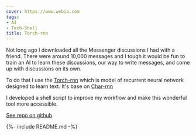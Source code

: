 ```yaml
---
cover: https://www.webio.com
tags:
- AI
- Tech-Shell
title: Torch-rnn
---
```


Not long ago I downloaded all the Messenger discussions I had with a friend. There were around 10,000 messages and I tough it would be fun to train an AI to learn these discussions, our way to write messages, and come up with discussions on its own.

To do that I use the [Torch-rnn](https://github.com/jcjohnson/torch-rnn) which is model of recurrent neural network designed to learn text. It's base on [Char-rnn](https://github.com/karpathy/char-rnn)

I developed a shell script to improve my workflow and make this wonderful tool more accessible.

<a class="button button--primary button--rounded button--lg" href="https://github.com/GabrielVidal1/torch-rnn-quickstart"><i class="fab fa-github"></i> See repo on github</a>

{%- include README.md -%}
